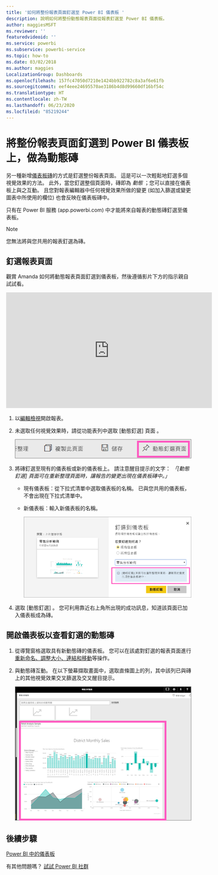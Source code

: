 ```yaml
---
title: '如何將整份報表頁面釘選至 Power BI 儀表板 '
description: 說明如何將整份動態報表頁面從報表釘選至 Power BI 儀表板。
author: maggiesMSFT
ms.reviewer: ''
featuredvideoid: ''
ms.service: powerbi
ms.subservice: powerbi-service
ms.topic: how-to
ms.date: 03/02/2018
ms.author: maggies
LocalizationGroup: Dashboards
ms.openlocfilehash: 157fc47050d7210e1424bb922782c8a3af6e61fb
ms.sourcegitcommit: eef4eee24695570ae3186b4d8d99660df16bf54c
ms.translationtype: HT
ms.contentlocale: zh-TW
ms.lasthandoff: 06/23/2020
ms.locfileid: "85219244"
---
```

# <a name="pin-an-entire-report-page-as-a-live-tile-to-a-power-bi-dashboard"></a>將整份報表頁面釘選到 Power BI 儀表板上，做為動態磚
另一種新增[儀表板磚](../consumer/end-user-tiles.md)的方式是釘選整份報表頁面。 這是可以一次輕鬆地釘選多個視覺效果的方法。  此外，當您釘選整個頁面時，磚即為 *動態* ；您可以直接在儀表板上與之互動。 且您對報表編輯器中任何視覺效果所做的變更 (如加入篩選或變更圖表中所使用的欄位) 也會反映在儀表板磚中。  

只有在 Power BI 服務 (app.powerbi.com) 中才能將來自報表的動態磚釘選至儀表板。

> [!NOTE]
> 您無法將與您共用的報表釘選為磚。
> 
> 

## <a name="pin-a-report-page"></a>釘選報表頁面
觀賞 Amanda 如何將動態報表頁面釘選到儀表板，然後遵循影片下方的指示親自試試看。

<iframe width="560" height="315" src="https://www.youtube.com/embed/EzhfBpPboPA" frameborder="0" allowfullscreen></iframe>


1. 以[編輯檢視](service-interact-with-a-report-in-editing-view.md)開啟報表。
2. 未選取任何視覺效果時，請從功能表列中選取 [動態釘選] 頁面  。
   
   ![[動態釘選] 頁面圖示](media/service-dashboard-pin-live-tile-from-report/pbi-pin-live-page.png) 
3. 將磚釘選至現有的儀表板或新的儀表板上。 請注意醒目提示的文字： *「[動態釘選] 頁面可在重新整理頁面時，讓報告的變更出現在儀表板磚中。」*
   
   * 現有儀表板：從下拉式清單中選取儀表板的名稱。 已與您共用的儀表板，不會出現在下拉式清單中。
   * 新儀表板：輸入新儀表板的名稱。
     
     ![[釘選到儀表板] 對話方塊](media/service-dashboard-pin-live-tile-from-report/pbi-pin-live-page-dialog.png)
4. 選取 [動態釘選]  。 您可利用靠近右上角所出現的成功訊息，知道該頁面已加入儀表板成為磚。

## <a name="open-the-dashboard-to-see-the-pinned-live-tile"></a>開啟儀表板以查看釘選的動態磚
1. 從導覽窗格選取具有新動態磚的儀表板。 您可以在該處對釘選的報表頁面進行[重新命名、調整大小、連結和移動](service-dashboard-edit-tile.md)等操作。  
2. 與動態磚互動。  在以下螢幕擷取畫面中，選取直條圖上的列，其中該列已與磚上的其他視覺效果交叉篩選及交叉醒目提示。
   
    ![具備動態磚的儀表板](media/service-dashboard-pin-live-tile-from-report/pbi-live-tile.png)

## <a name="next-steps"></a>後續步驟
[Power BI 中的儀表板](../consumer/end-user-dashboards.md)

有其他問題嗎？ [試試 Power BI 社群](https://community.powerbi.com/)
